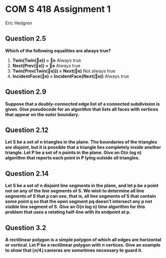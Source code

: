 # COM S 418 Assignment 1
Eric Hedgren

## Question 2.5
**Which of the following equalities are always true?** 
1. **Twin(Twin(⃗e)) = ⃗e**                                           Always true
2. **Next(Prev(⃗e)) = ⃗e**                                           Always true
3. **Twin(Prev(Twin(⃗e))) = Next(⃗e)**                       Not always true
4. **IncidentFace(⃗e) = IncidentFace(Next(⃗e))**      Always true

## Question 2.9
**Suppose that a doubly-connected edge list of a connected subdivision is given. Give pseudocode for an algorithm that lists all faces with vertices that appear on the outer boundary.**

## Question 2.12
 **Let S be a set of n triangles in the plane. The boundaries of the triangles are disjoint, but it is possible that a triangle lies completely inside another triangle. Let P be a set of n points in the plane. Give an O(n log n) algorithm that reports each point in P lying outside all triangles.** 

## Question 2.14
**Let S be a set of n disjoint line segments in the plane, and let p be a point not on any of the line segments of S. We wish to determine all line segments of S that p can see, that is, all line segments of S that  contain some point q so that the open segment pq doesn’t intersect any p  not visible line segment of S. Give an O(n log n) time algorithm for this problem that uses a rotating half-line with its endpoint at p.**

## Question 3.2
**A rectilinear polygon is a simple polygon of which all edges are horizontal  or vertical. Let P be a rectilinear polygon with n vertices. Give an example to show that  ⌊n/4⌋ cameras are sometimes necessary to guard it.**
